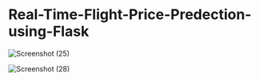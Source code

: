 # Real-Time-Flight-Price-Predection-using-Flask

![Screenshot (25)](https://user-images.githubusercontent.com/46940879/106765691-fb915080-6630-11eb-8dd2-48e169dc10bb.png)








![Screenshot (28)](https://user-images.githubusercontent.com/46940879/106765795-16fc5b80-6631-11eb-875f-0c9176fbe6f6.png)

